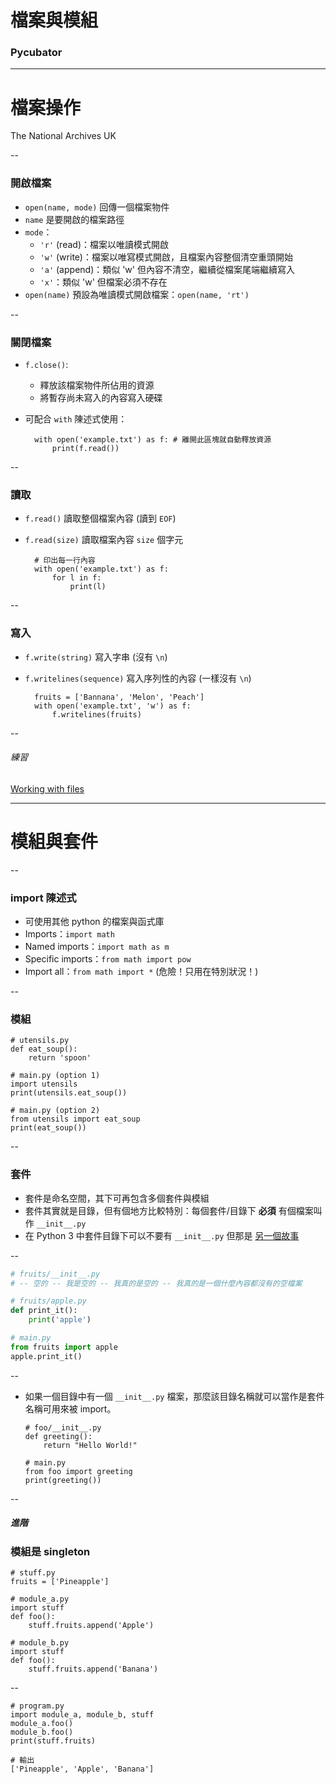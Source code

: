 # 檔案與模組
### Pycubator

---

# 檔案操作
<!-- .slide: data-background="img/files.jpg" -->
The National Archives UK

--
### 開啟檔案

- `open(name, mode)` 回傳一個檔案物件
- `name` 是要開啟的檔案路徑
- `mode`：
    - `'r'` (read)：檔案以唯讀模式開啟
    - `'w'` (write)：檔案以唯寫模式開啟，且檔案內容整個清空重頭開始
    - `'a'` (append)：類似 'w' 但內容不清空，繼續從檔案尾端繼續寫入
    - `'x'`：類似 'w' 但檔案必須不存在
- `open(name)` 預設為唯讀模式開啟檔案：`open(name, 'rt')`

--
### 關閉檔案
- `f.close()`:
    - 釋放該檔案物件所佔用的資源
    - 將暫存尚未寫入的內容寫入硬碟
- 可配合 `with` 陳述式使用：

        with open('example.txt') as f: # 離開此區塊就自動釋放資源
            print(f.read())

--
### 讀取
- `f.read()` 讀取整個檔案內容 (讀到 `EOF`)
- `f.read(size)` 讀取檔案內容 `size` 個字元

        # 印出每一行內容
        with open('example.txt') as f:
            for l in f:
                print(l)

--
### 寫入
- `f.write(string)` 寫入字串 (沒有 `\n`)
- `f.writelines(sequence)` 寫入序列性的內容 (一樣沒有 `\n`)

        fruits = ['Bannana', 'Melon', 'Peach']
        with open('example.txt', 'w') as f:
            f.writelines(fruits)

--
###### 練習

[Working with files](http://lms.10x.org.il/item/35/)

---

# 模組與套件

--
### import 陳述式

- 可使用其他 python 的檔案與函式庫
- Imports：`import math`
- Named imports：`import math as m`
- Specific imports：`from math import pow`
- Import all：`from math import *` (危險！只用在特別狀況！)

--

### 模組

    # utensils.py
    def eat_soup():
        return 'spoon'

    # main.py (option 1)
    import utensils
    print(utensils.eat_soup())

    # main.py (option 2)
    from utensils import eat_soup
    print(eat_soup())

--
### 套件

-   套件是命名空間，其下可再包含多個套件與模組
-   套件其實就是目錄，但有個地方比較特別：每個套件/目錄下 **必須** 有個檔案叫作 `__init__.py`
-   在 Python 3 中套件目錄下可以不要有 `__init__.py` 但那是 [另一個故事](https://www.python.org/dev/peps/pep-0420/)

--
```python
# fruits/__init__.py
# -- 空的 -- 我是空的 -- 我真的是空的 -- 我真的是一個什麼內容都沒有的空檔案

# fruits/apple.py
def print_it():
    print('apple')

# main.py
from fruits import apple
apple.print_it()
```
--

-   如果一個目錄中有一個 `__init__.py` 檔案，那麼該目錄名稱就可以當作是套件名稱可用來被 import。

        # foo/__init__.py
        def greeting():
            return "Hello World!"

        # main.py
        from foo import greeting
        print(greeting())

--
##### 進階
### 模組是 singleton

    # stuff.py
    fruits = ['Pineapple']

    # module_a.py
    import stuff
    def foo():
        stuff.fruits.append('Apple')

    # module_b.py
    import stuff
    def foo():
        stuff.fruits.append('Banana')

--

    # program.py
    import module_a, module_b, stuff
    module_a.foo()
    module_b.foo()
    print(stuff.fruits)

    # 輸出
    ['Pineapple', 'Apple', 'Banana']

